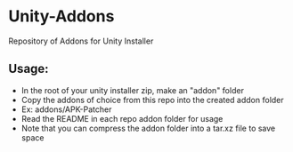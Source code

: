 # Unity-Addons
Repository of Addons for Unity Installer
## Usage:
* In the root of your unity installer zip, make an "addon" folder
* Copy the addons of choice from this repo into the created addon folder
* Ex: addons/APK-Patcher
* Read the README in each repo addon folder for usage
* Note that you can compress the addon folder into a tar.xz file to save space
